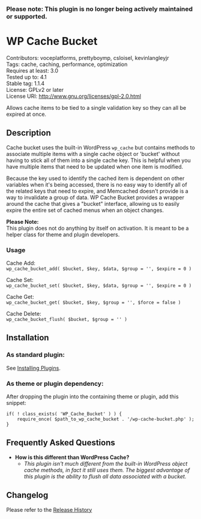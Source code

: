 ### Please note: This plugin is no longer being actively maintained or supported.

# WP Cache Bucket
Contributors: voceplatforms, prettyboymp, csloisel, kevinlangleyjr  
Tags: cache, caching, performance, optimization  
Requires at least: 3.0  
Tested up to: 4.1  
Stable tag: 1.1.4  
License: GPLv2 or later  
License URI: http://www.gnu.org/licenses/gpl-2.0.html

Allows cache items to be tied to a single validation key so they can all be expired at once.

## Description
Cache bucket uses the built-in WordPress `wp_cache` but contains methods to associate multiple items with a single cache object or 'bucket' without having to stick all of them into a single cache key. This is helpful when you have multiple items that need to be updated when one item is modified.

Because the key used to identify the cached item is dependent on other variables when it's being accessed, there is no easy way to identify all of the related keys that need to expire, and Memcached doesn't provide is a way to invalidate a group of data.  WP Cache Bucket provides a wrapper around the cache that gives a "bucket" interface, allowing us to easily expire the entire set of cached menus when an object changes.

**Please Note:**  
This plugin does not do anything by itself on activation. It is meant to be a helper class for theme and plugin developers.

### Usage
Cache Add:  
`wp_cache_bucket_add( $bucket, $key, $data, $group = '', $expire = 0 )`

Cache Set:  
`wp_cache_bucket_set( $bucket, $key, $data, $group = '', $expire = 0 )`

Cache Get:  
`wp_cache_bucket_get( $bucket, $key, $group = '', $force = false )`

Cache Delete:  
`wp_cache_bucket_flush( $bucket, $group = '' )`

## Installation

### As standard plugin:
See [Installing Plugins](http://codex.wordpress.org/Managing_Plugins#Installing_Plugins).

### As theme or plugin dependency:
After dropping the plugin into the containing theme or plugin, add this snippet:

	if( ! class_exists( 'WP_Cache_Bucket' ) ) {
	    require_once( $path_to_wp_cache_bucket . '/wp-cache-bucket.php' );
	}

## Frequently Asked Questions

* **How is this different than WordPress Cache?**
  * *This plugin isn't much different from the built-in WordPress object cache methods, in fact it still uses them. The biggest advantage of this plugin is the ability to flush all data associated with a bucket.*

## Changelog

Please refer to the [Release History](https://github.com/voceconnect/wp-cache-bucket/releases)
